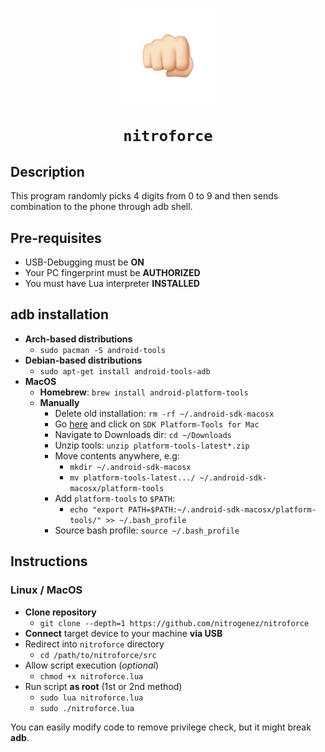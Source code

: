<h1 align=center>
    <img src=icon.webp width=30% alt=Icon></img>

    nitroforce
</h1>

## Description
This program randomly picks 4 digits from 0 to 9 and then sends combination to the phone through adb shell.

## Pre-requisites
+ USB-Debugging must be **ON**
+ Your PC fingerprint must be **AUTHORIZED**
+ You must have Lua interpreter **INSTALLED**

## adb installation
+ **Arch-based distributions**
  - `sudo pacman -S android-tools`
+ **Debian-based distributions**
  - `sudo apt-get install android-tools-adb`
+ **MacOS**
  - **Homebrew**: `brew install android-platform-tools`
  - **Manually**
    + Delete old installation: `rm -rf ~/.android-sdk-macosx`
    + Go [here](https://developer.android.com/studio/releases/platform-tools.html) and click on `SDK Platform-Tools for Mac`
    + Navigate to Downloads dir: `cd ~/Downloads`
    + Unzip tools: `unzip platform-tools-latest*.zip`
    + Move contents anywhere, e.g:
      - `mkdir ~/.android-sdk-macosx`
      - `mv platform-tools-latest.../ ~/.android-sdk-macosx/platform-tools`
    + Add `platform-tools` to `$PATH`:
      - `echo "export PATH=$PATH:~/.android-sdk-macosx/platform-tools/" >> ~/.bash_profile`
    + Source bash profile: `source ~/.bash_profile`

## Instructions
### Linux / MacOS
+ **Clone repository**
  - `git clone --depth=1 https://github.com/nitrogenez/nitroforce`
+ **Connect** target device to your machine **via USB**
+ Redirect into `nitroforce` directory
  - `cd /path/to/nitroforce/src`
+ Allow script execution (*optional*)
  - `chmod +x nitroforce.lua`
+ Run script **as root** (1st or 2nd method)
  - `sudo lua nitroforce.lua`
  - `sudo ./nitroforce.lua`


You can easily modify code to remove privilege check, but it might break **adb**.
